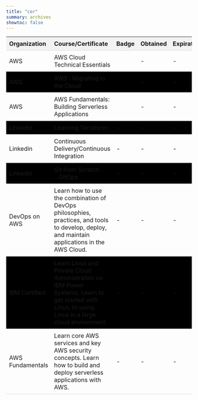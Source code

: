 ```yaml
---
title: "cer"
summary: archives
showtoc: false
---
```

<!--  
abc
def
ghi -->
<!DOCTYPE html>
<html>
<head>
  
  <style>
    .certificates-table {
      width: 100%;
      border-collapse: collapse;
    }

    .certificates-table th,
    .certificates-table td {
      padding: 8px;
      text-align: left;
      border-bottom: 1px solid #ddd;
    }

    .certificates-table th {
      background-color: #f2f2f2;
    }

    .certificates-table tbody tr:nth-child(even) {
      background-color: #000000;
/*        #f9f9f9 */
    }

    .certificates-table a {
      text-decoration: none;
      color: #0066cc;
    }

    .certificates-table a:hover {
      text-decoration: underline;
    }
  </style>
</head>
<body>
  

<table class="certificates-table">
  <thead>
    <tr>
      <th>Organization</th>
      <th>Course/Certificate</th>
      <th>Badge</th>
      <th>Obtained</th>
      <th>Expiration</th>
      <th>Certificate</th>
    </tr>
  </thead>
  <tbody>
    <tr>
      <td>AWS</td>
      <td>AWS Cloud Technical Essentials</td>
      <td></td>
      <td>-</td>
      <td>-</td>
      <td><a href="https://www.coursera.org/account/accomplishments/certificate/ETR94TV3UN3C" target="_blank">🪪 Here</a></td>
    </tr>
    <tr>
      <td>AWS</td>
      <td>AWS : Migrating to the Cloud</td>
      <td></td>
      <td>-</td>
      <td>-</td>
      <td><a href="https://www.coursera.org/account/accomplishments/certificate/BZLA5R2MCSFC" target="_blank">🪪 Here</a></td>
    </tr>
    <tr>
      <td>AWS</td>
      <td>AWS Fundamentals: Building Serverless Applications</td>
      <td></td>
      <td>-</td>
      <td>-</td>
      <td><a href="https://www.coursera.org/account/accomplishments/certificate/QVJQ2HDG5U8Z" target="_blank">🪪 Here</a></td>
    </tr>
    <tr>
      <td>Linkedin</td>
      <td>Learning Terraform</td>
      <td>-</td>
      <td>-</td>
      <td>-</td>
      <td><a href="https://www.linkedin.com/learning/certificates/c6944607a181cca2c106a9b998d57286a1238d07f8fae3f50f60b5f6ddb8e04b?lipi=urn%3Ali%3Apage%3Ad_flagship3_profile_view_base_certifications_details%3BvuF0iLC4SdyAJT9wuiyK1Q%3D%3D" target="_blank">🪪 Here</a></td>
    </tr>
    <tr>
      <td>Linkedin</td>
      <td>Continuous Delivery/Continuous Integration</td>
      <td>-</td>
      <td>-</td>
      <td>-</td>
      <td><a href="https://www.linkedin.com/learning/certificates/bf98a037e5c91f0343a50260796562fd75720d54fb224695066c30c7c7cf67dd?lipi=urn%3Ali%3Apage%3Ad_flagship3_profile_view_base_certifications_details%3BvuF0iLC4SdyAJT9wuiyK1Q%3D%3D" target="_blank">🪪 Here</a></td>
    </tr>
    <tr>
      <td>Linkedin</td>
      <td>Git from Scratch ...GitOps</td>
      <td>-</td>
      <td>-</td>
      <td>-</td>
      <td><a href="https://www.linkedin.com/learning/certificates/059ebf0667b36f13dd294a96525e09a0af9ae11ddbbe2e55b6b90ef817682d82?lipi=urn%3Ali%3Apage%3Ad_flagship3_profile_view_base_certifications_details%3BvuF0iLC4SdyAJT9wuiyK1Q%3D%3D" target="_blank">🪪 Here</a></td>
    </tr>
    <tr>
      <td>DevOps on AWS</td>
      <td>Learn how to use the combination of DevOps philosophies, practices, and tools to develop, deploy, and maintain applications in the AWS Cloud.</td>
      <td>-</td>
      <td>-</td>
      <td>-</td>
      <td><a href="https://www.coursera.org/account/accomplishments/specialization/certificate/E2MLQKR8BS7C" target="_blank">🪪 Here</a></td>
    </tr>
    <tr>
      <td>IBM Certified</td>
      <td>Learn Linux and Private Cloud Administration on IBM Power Systems. Learn to get started with Linux, to using Linux in a large cloud environment.</td>
      <td>-</td>
      <td>-</td>
      <td>-</td>
      <td><a href="https://www.coursera.org/account/accomplishments/specialization/certificate/CJ4TF4RSB72F" target="_blank">🪪 Here</a></td>
    </tr>
    <tr>
      <td>AWS Fundamentals</td>
      <td>Learn core AWS services and key AWS security concepts. Learn how to build and deploy serverless applications with AWS.</td>
      <td>-</td>
      <td>-</td>
      <td>-</td>
      <td><a href="https://www.coursera.org/account/accomplishments/specialization/certificate/V82H7FPZWQ3C" target="_blank">🪪 Here</a></td>
    </tr>
  </tbody>
</table>





    

   


